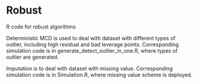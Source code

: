 # Robust
R code for robust algorithms


Deterministic MCD is used to deal with dataset with different types of outlier, including high residual and bad leverage points. Corresponding simulation code is in generate_detect_outlier_in_one.R, where types of outlier are generated.

Imputation is to deal with dataset with missing value. Corresponding simulation code is in Simulation.R, where missing value scheme is deployed.
